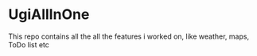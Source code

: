 # UgiAllInOne
This repo contains all the all the features i worked on, like weather, maps, ToDo list etc
